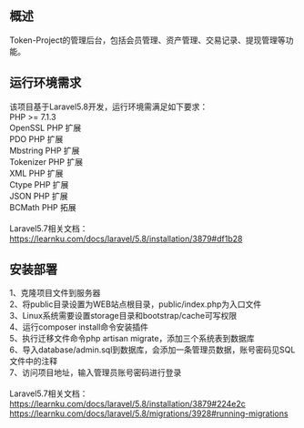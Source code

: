 

## 概述

Token-Project的管理后台，包括会员管理、资产管理、交易记录、提现管理等功能。<br>

## 运行环境需求

该项目基于Laravel5.8开发，运行环境需满足如下要求：<br>
PHP >= 7.1.3<br>
OpenSSL PHP 扩展<br>
PDO PHP 扩展<br>
Mbstring PHP 扩展<br>
Tokenizer PHP 扩展<br>
XML PHP 扩展<br>
Ctype PHP 扩展<br>
JSON PHP 扩展<br>
BCMath PHP 拓展<br>
<br>
Laravel5.7相关文档：https://learnku.com/docs/laravel/5.8/installation/3879#df1b28<br>

## 安装部署

1、克隆项目文件到服务器<br>
2、将public目录设置为WEB站点根目录，public/index.php为入口文件<br>
3、Linux系统需要设置storage目录和bootstrap/cache可写权限<br>
4、运行composer install命令安装插件<br>
5、执行迁移文件命令php artisan migrate，添加三个系统表到数据库<br>
6、导入database/admin.sql到数据库，会添加一条管理员数据，账号密码见SQL文件中的注释<br>
7、访问项目地址，输入管理员账号密码进行登录<br>
<br>
Laravel5.7相关文档：https://learnku.com/docs/laravel/5.8/installation/3879#224e2c<br>
                   https://learnku.com/docs/laravel/5.8/migrations/3928#running-migrations<br>
